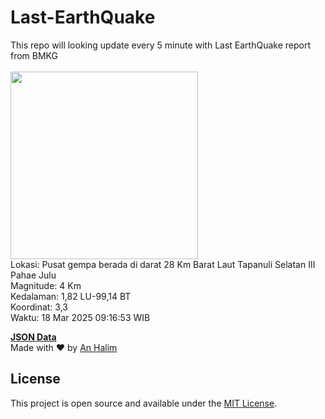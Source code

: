 # Last-EarthQuake
This repo will looking update every 5 minute with Last EarthQuake report from BMKG
<br>
<br>
<img src="undefined" width="300"/>
<br>
Lokasi: Pusat gempa berada di darat 28 Km Barat Laut Tapanuli Selatan  III Pahae Julu <br>
Magnitude: 4 Km <br>
Kedalaman: 1,82 LU-99,14 BT <br>
Koordinat: 3,3 <br>
Waktu: 18 Mar 2025 09:16:53 WIB <br>

<a href="./data/data.json">**JSON Data**</a>
<br>
Made with ❤️ by <a href="https://github.com/an-halim">An Halim</a>
## License

This project is open source and available under the [MIT License](LICENSE).
